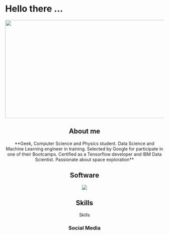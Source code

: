 # Hello there ...

<div align="center"><img src="https://media.tenor.com/QFSdaXEwtBAAAAAC/hello-there-general-kenobi.gif" width="720" height="312" /></div>

## <div align="center">About me</div>
<div align="center">**Geek, Computer Science and Physics student. Data Science and Machine
Learning engineer in training. Selected by Google for participate in one of their Bootcamps.
Certified as a Tensorflow developer and IBM Data Scientist. Passionate about space exploration**</div>

## <div align="center">Software</div>
<p align="center">
  <a href="https://skillicons.dev">
    <img src="https://skillicons.dev/icons?i=py,tensorflow,pytorch,flask,gcp,c,cpp,cs,mysql,git,unity,vscode" />
  </a>
</p>

## <div align="center">Skills</div>
<div align="center">Skills</div>

### <div align="center">Social Media</div>


<!--
**ferdal137/ferdal137** is a ✨ _special_ ✨ repository because its `README.md` (this file) appears on your GitHub profile.

Here are some ideas to get you started:

- 🔭 I’m currently working on ...
- 🌱 I’m currently learning ...
- 👯 I’m looking to collaborate on ...
- 🤔 I’m looking for help with ...
- 💬 Ask me about ...
- 📫 How to reach me: ...
- 😄 Pronouns: ...
- ⚡ Fun fact: ...   :rocket:
--> 
